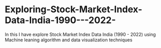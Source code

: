 # Exploring-Stock-Market-Index-Data-India-1990---2022-
In this I have explore Stock Market Index Data India (1990 - 2022) using Machine leaning algorithm and data visualization techniques 
